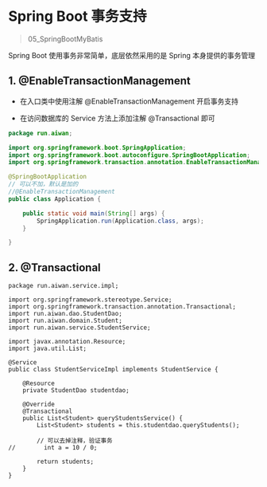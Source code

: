 # Spring Boot 事务支持

> 05_SpringBootMyBatis

Spring Boot 使用事务非常简单，底层依然采用的是 Spring 本身提供的事务管理

## 1. @EnableTransactionManagement

- 在入口类中使用注解 @EnableTransactionManagement 开启事务支持

- 在访问数据库的 Service 方法上添加注解 @Transactional 即可

```java
package run.aiwan;

import org.springframework.boot.SpringApplication;
import org.springframework.boot.autoconfigure.SpringBootApplication;
import org.springframework.transaction.annotation.EnableTransactionManagement;

@SpringBootApplication
// 可以不加，默认是加的
//@EnableTransactionManagement
public class Application {

    public static void main(String[] args) {
        SpringApplication.run(Application.class, args);
    }

}

```

## 2. @Transactional

```
package run.aiwan.service.impl;

import org.springframework.stereotype.Service;
import org.springframework.transaction.annotation.Transactional;
import run.aiwan.dao.StudentDao;
import run.aiwan.domain.Student;
import run.aiwan.service.StudentService;

import javax.annotation.Resource;
import java.util.List;

@Service
public class StudentServiceImpl implements StudentService {

    @Resource
    private StudentDao studentdao;

    @Override
    @Transactional
    public List<Student> queryStudentsService() {
        List<Student> students = this.studentdao.queryStudents();
        
        // 可以去掉注释，验证事务
//        int a = 10 / 0;
        
        return students;
    }
}

```

